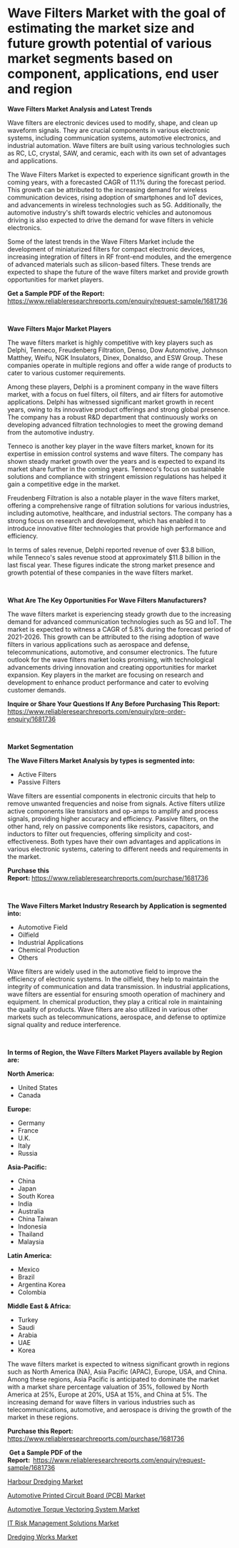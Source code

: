 <p><h1>Wave Filters Market with the goal of estimating the market size and future growth potential of various market segments based on component, applications, end user and region</h1></p><p><strong>Wave Filters Market Analysis and Latest Trends</strong></p>
<p><p>Wave filters are electronic devices used to modify, shape, and clean up waveform signals. They are crucial components in various electronic systems, including communication systems, automotive electronics, and industrial automation. Wave filters are built using various technologies such as RC, LC, crystal, SAW, and ceramic, each with its own set of advantages and applications.</p><p>The Wave Filters Market is expected to experience significant growth in the coming years, with a forecasted CAGR of 11.1% during the forecast period. This growth can be attributed to the increasing demand for wireless communication devices, rising adoption of smartphones and IoT devices, and advancements in wireless technologies such as 5G. Additionally, the automotive industry's shift towards electric vehicles and autonomous driving is also expected to drive the demand for wave filters in vehicle electronics.</p><p>Some of the latest trends in the Wave Filters Market include the development of miniaturized filters for compact electronic devices, increasing integration of filters in RF front-end modules, and the emergence of advanced materials such as silicon-based filters. These trends are expected to shape the future of the wave filters market and provide growth opportunities for market players.</p></p>
<p><strong>Get a Sample PDF of the Report:&nbsp;</strong> <a href="https://www.reliableresearchreports.com/enquiry/request-sample/1681736">https://www.reliableresearchreports.com/enquiry/request-sample/1681736</a></p>
<p>&nbsp;</p>
<p><strong>Wave Filters Major Market Players</strong></p>
<p><p>The wave filters market is highly competitive with key players such as Delphi, Tenneco, Freudenberg Filtration, Denso, Dow Automotive, Johnson Matthey, Weifu, NGK Insulators, Dinex, Donaldso, and ESW Group. These companies operate in multiple regions and offer a wide range of products to cater to various customer requirements.</p><p>Among these players, Delphi is a prominent company in the wave filters market, with a focus on fuel filters, oil filters, and air filters for automotive applications. Delphi has witnessed significant market growth in recent years, owing to its innovative product offerings and strong global presence. The company has a robust R&D department that continuously works on developing advanced filtration technologies to meet the growing demand from the automotive industry.</p><p>Tenneco is another key player in the wave filters market, known for its expertise in emission control systems and wave filters. The company has shown steady market growth over the years and is expected to expand its market share further in the coming years. Tenneco's focus on sustainable solutions and compliance with stringent emission regulations has helped it gain a competitive edge in the market.</p><p>Freudenberg Filtration is also a notable player in the wave filters market, offering a comprehensive range of filtration solutions for various industries, including automotive, healthcare, and industrial sectors. The company has a strong focus on research and development, which has enabled it to introduce innovative filter technologies that provide high performance and efficiency.</p><p>In terms of sales revenue, Delphi reported revenue of over $3.8 billion, while Tenneco's sales revenue stood at approximately $11.8 billion in the last fiscal year. These figures indicate the strong market presence and growth potential of these companies in the wave filters market.</p></p>
<p>&nbsp;</p>
<p><strong>What Are The Key Opportunities For Wave Filters Manufacturers?</strong></p>
<p><p>The wave filters market is experiencing steady growth due to the increasing demand for advanced communication technologies such as 5G and IoT. The market is expected to witness a CAGR of 5.8% during the forecast period of 2021-2026. This growth can be attributed to the rising adoption of wave filters in various applications such as aerospace and defense, telecommunications, automotive, and consumer electronics. The future outlook for the wave filters market looks promising, with technological advancements driving innovation and creating opportunities for market expansion. Key players in the market are focusing on research and development to enhance product performance and cater to evolving customer demands.</p></p>
<p><strong>Inquire or Share Your Questions If Any Before Purchasing This Report:</strong> <a href="https://www.reliableresearchreports.com/enquiry/pre-order-enquiry/1681736">https://www.reliableresearchreports.com/enquiry/pre-order-enquiry/1681736</a></p>
<p>&nbsp;</p>
<p><strong>Market Segmentation</strong></p>
<p><strong>The Wave Filters Market Analysis by types is segmented into:</strong></p>
<p><ul><li>Active Filters</li><li>Passive Filters</li></ul></p>
<p><p>Wave filters are essential components in electronic circuits that help to remove unwanted frequencies and noise from signals. Active filters utilize active components like transistors and op-amps to amplify and process signals, providing higher accuracy and efficiency. Passive filters, on the other hand, rely on passive components like resistors, capacitors, and inductors to filter out frequencies, offering simplicity and cost-effectiveness. Both types have their own advantages and applications in various electronic systems, catering to different needs and requirements in the market.</p></p>
<p><strong>Purchase this Report:&nbsp;</strong><a href="https://www.reliableresearchreports.com/purchase/1681736">https://www.reliableresearchreports.com/purchase/1681736</a></p>
<p>&nbsp;</p>
<p><strong>The Wave Filters Market Industry Research by Application is segmented into:</strong></p>
<p><ul><li>Automotive Field</li><li>Oilfield</li><li>Industrial Applications</li><li>Chemical Production</li><li>Others</li></ul></p>
<p><p>Wave filters are widely used in the automotive field to improve the efficiency of electronic systems. In the oilfield, they help to maintain the integrity of communication and data transmission. In industrial applications, wave filters are essential for ensuring smooth operation of machinery and equipment. In chemical production, they play a critical role in maintaining the quality of products. Wave filters are also utilized in various other markets such as telecommunications, aerospace, and defense to optimize signal quality and reduce interference.</p></p>
<p>&nbsp;</p>
<p><strong>In terms of Region, the Wave Filters Market Players available by Region are:</strong></p>
<p>
    <p> <strong> North America: </strong>
        <ul>
            <li>United States</li>
            <li>Canada</li>
        </ul>
        </p> 
    <p> <strong> Europe: </strong>
        <ul>
            <li>Germany</li>
            <li>France</li>
            <li>U.K.</li>
            <li>Italy</li>
            <li>Russia</li>
        </ul>
        </p> 
    <p> <strong> Asia-Pacific: </strong>
        <ul>
            <li>China</li>
            <li>Japan</li>
            <li>South Korea</li>
            <li>India</li>
            <li>Australia</li>
            <li>China Taiwan</li>
            <li>Indonesia</li>
            <li>Thailand</li>
            <li>Malaysia</li>
        </ul>
        </p> 
    <p> <strong> Latin America: </strong>
        <ul>
            <li>Mexico</li>
            <li>Brazil</li>
            <li>Argentina Korea</li>
            <li>Colombia</li>
        </ul>
        </p> 
    <p> <strong> Middle East & Africa: </strong>
        <ul>
            <li>Turkey</li>
            <li>Saudi</li>
            <li>Arabia</li>
            <li>UAE</li>
            <li>Korea</li>
        </ul>
    </p>
    </p>
<p><p>The wave filters market is expected to witness significant growth in regions such as North America (NA), Asia Pacific (APAC), Europe, USA, and China. Among these regions, Asia Pacific is anticipated to dominate the market with a market share percentage valuation of 35%, followed by North America at 25%, Europe at 20%, USA at 15%, and China at 5%. The increasing demand for wave filters in various industries such as telecommunications, automotive, and aerospace is driving the growth of the market in these regions.</p></p>
<p><strong>Purchase this Report: </strong><a href="https://www.reliableresearchreports.com/purchase/1681736">https://www.reliableresearchreports.com/purchase/1681736</a></p>
<p>&nbsp;<strong>Get a Sample PDF of the Report:&nbsp;&nbsp;</strong><a href="https://www.reliableresearchreports.com/enquiry/request-sample/1681736">https://www.reliableresearchreports.com/enquiry/request-sample/1681736</a></p>
<p><strong></strong></p>
<p><p><a href="https://medium.com/@rubencarter5756/harbour-dredging-market-size-cagr-trends-2024-2030-d2e00163c212">Harbour Dredging Market</a></p><p><a href="https://github.com/kathiaseamanalvaradovlprc2h/Market-Research-Report-List-1/blob/main/automotive-printed-circuit-board-pcb-market.md">Automotive Printed Circuit Board (PCB) Market</a></p><p><a href="https://github.com/wusalecollins540tpqoz/Market-Research-Report-List-1/blob/main/automotive-torque-vectoring-system-market.md">Automotive Torque Vectoring System Market</a></p><p><a href="https://medium.com/@rubencarter5756/it-risk-management-solutions-market-analysis-and-sze-forecasted-for-period-from-2024-to-2031-b19f5756c2cf">IT Risk Management Solutions Market</a></p><p><a href="https://medium.com/@rubencarter5756/dredging-works-market-analysis-its-cagr-market-segmentation-and-global-industry-overview-8db67f9cf43e">Dredging Works Market</a></p></p>